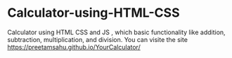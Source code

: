 # Calculator-using-HTML-CSS
Calculator using HTML CSS and JS , which basic functionality like addition, subtraction, multiplication, and division.
You can visite the site https://preetamsahu.github.io/YourCalculator/
